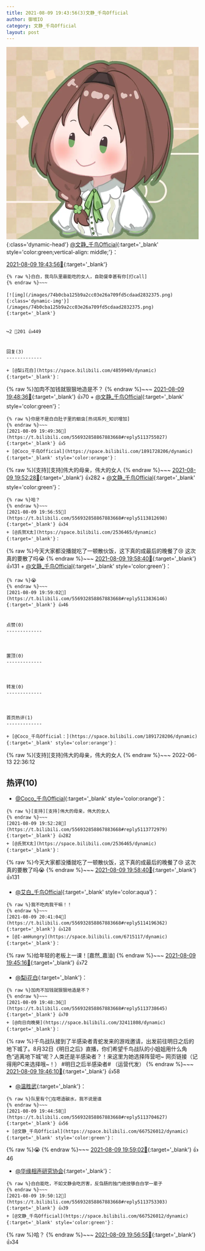 ```yaml
---
title: 2021-08-09 19:43:56(3)文静_千鸟Official
author: 御坂IO
category: 文静_千鸟Official
layout: post
---
```


![img](/images/ac7482ed1b9a7f203dc68c0c4a77c488a27b108a.jpg){:class='dynamic-head'}
[@文静_千鸟Official](https://space.bilibili.com/667526012/dynamic){:target='_blank' style='color:green;vertical-align: middle;'}：

[2021-08-09 19:43:56🔗](https://t.bilibili.com/556932858867883668){:target='_blank'}

~~~
{% raw %}白白，我鸟队里最能吃的女人，自助餐幸甚有你[打call]
{% endraw %}~~~

[![img](/images/74b0cba125b9a2cc03e26a709fd5cdaad2832375.png){:class='dynamic-img'}](/images/74b0cba125b9a2cc03e26a709fd5cdaad2832375.png){:target='_blank'}


↪️2 💬201 👍449


回复(3)
-------------

+ [@梨i花白](https://space.bilibili.com/4859949/dynamic){:target='_blank'}：
~~~
{% raw %}加肉不加钱就狠狠地造是不？
{% endraw %}~~~
[2021-08-09 19:48:36🔗](https://t.bilibili.com/556932858867883668#reply5113738645){:target='_blank'} 👍70
    + [@文静_千鸟Official](https://space.bilibili.com/667526012/dynamic){:target='_blank' style='color:green'}：
~~~
{% raw %}你是不是白白肚子里的蛔虫[热词系列_知识增加]
{% endraw %}~~~
[2021-08-09 19:49:36🔗](https://t.bilibili.com/556932858867883668#reply5113755027){:target='_blank'} 👍5
+ [@Coco_千鸟Official](https://space.bilibili.com/1891728206/dynamic){:target='_blank' style='color:orange'}：
~~~
{% raw %}[支持][支持]伟大的母亲，伟大的女人
{% endraw %}~~~
[2021-08-09 19:52:28🔗](https://t.bilibili.com/556932858867883668#reply5113772979){:target='_blank'} 👍282
    + [@文静_千鸟Official](https://space.bilibili.com/667526012/dynamic){:target='_blank' style='color:green'}：
~~~
{% raw %}哈？
{% endraw %}~~~
[2021-08-09 19:56:55🔗](https://t.bilibili.com/556932858867883668#reply5113812698){:target='_blank'} 👍34
+ [@氏贺X太](https://space.bilibili.com/2536465/dynamic){:target='_blank'}：
~~~
{% raw %}今天大家都没播就吃了一顿散伙饭，这下真的成最后的晚餐了😢
这次真的要散了吗😭
{% endraw %}~~~
[2021-08-09 19:58:40🔗](https://t.bilibili.com/556932858867883668#reply5113831997){:target='_blank'} 👍131
    + [@文静_千鸟Official](https://space.bilibili.com/667526012/dynamic){:target='_blank' style='color:green'}：
~~~
{% raw %}😭
{% endraw %}~~~
[2021-08-09 19:59:02🔗](https://t.bilibili.com/556932858867883668#reply5113836146){:target='_blank'} 👍46


点赞(0)
-------------



置顶(0)
-------------



转发(0)
-------------



首页热评(1)
-------------

+ [@Coco_千鸟Official：](https://space.bilibili.com/1891728206/dynamic){:target='_blank' style='color:orange'}：
~~~
{% raw %}[支持][支持]伟大的母亲，伟大的女人
{% endraw %}~~~
2022-06-13 22:36:12


热评(10)
-------------

+ [@Coco_千鸟Official](https://space.bilibili.com/1891728206/dynamic){:target='_blank' style='color:orange'}：
~~~
{% raw %}[支持][支持]伟大的母亲，伟大的女人
{% endraw %}~~~
[2021-08-09 19:52:28🔗](https://t.bilibili.com/556932858867883668#reply5113772979){:target='_blank'} 👍282
+ [@氏贺X太](https://space.bilibili.com/2536465/dynamic){:target='_blank'}：
~~~
{% raw %}今天大家都没播就吃了一顿散伙饭，这下真的成最后的晚餐了😢
这次真的要散了吗😭
{% endraw %}~~~
[2021-08-09 19:58:40🔗](https://t.bilibili.com/556932858867883668#reply5113831997){:target='_blank'} 👍131
+ [@艾白_千鸟Official](https://space.bilibili.com/334537711/dynamic){:target='_blank' style='color:aqua'}：
~~~
{% raw %}我不吃肉我干嘛！！
{% endraw %}~~~
[2021-08-09 20:41:04🔗](https://t.bilibili.com/556932858867883668#reply5114196362){:target='_blank'} 👍128
+ [@I-amHungry](https://space.bilibili.com/6715117/dynamic){:target='_blank'}：
~~~
{% raw %}给年轻的老板上一课！[嘉然_嘉油]
{% endraw %}~~~
[2021-08-09 19:45:16🔗](https://t.bilibili.com/556932858867883668#reply5113708940){:target='_blank'} 👍72
+ [@梨i花白](https://space.bilibili.com/4859949/dynamic){:target='_blank'}：
~~~
{% raw %}加肉不加钱就狠狠地造是不？
{% endraw %}~~~
[2021-08-09 19:48:36🔗](https://t.bilibili.com/556932858867883668#reply5113738645){:target='_blank'} 👍70
+ [@向日向晚葵](https://space.bilibili.com/32411808/dynamic){:target='_blank'}：
~~~
{% raw %}千鸟战队接到了半感染者青蛇发来的游戏邀请，出发前往明日之后的地下城了。8月32日《明日之后》直播，你们希望千鸟战队的小姐姐用什么角色“逃离地下城”呢？人类还是半感染者？！来这里为她选择阵营吧~ 网页链接（记得用PC来选择哦~！）
#明日之后半感染者# （运营代发）
{% endraw %}~~~
[2021-08-09 19:46:10🔗](https://t.bilibili.com/556932858867883668#reply5113718271){:target='_blank'} 👍58
+ [@温胜武](https://space.bilibili.com/33630561/dynamic){:target='_blank'}：
~~~
{% raw %}队里有个🐷在嗯造碳水，我不说是谁
{% endraw %}~~~
[2021-08-09 19:44:58🔗](https://t.bilibili.com/556932858867883668#reply5113704627){:target='_blank'} 👍56
+ [@文静_千鸟Official](https://space.bilibili.com/667526012/dynamic){:target='_blank' style='color:green'}：
~~~
{% raw %}😭
{% endraw %}~~~
[2021-08-09 19:59:02🔗](https://t.bilibili.com/556932858867883668#reply5113836146){:target='_blank'} 👍46
+ [@华缘相声研究协会](https://space.bilibili.com/208202364/dynamic){:target='_blank'}：
~~~
{% raw %}白白能吃，不如文静会吃厉害，反刍肠的独门绝技够白白学一辈子
{% endraw %}~~~
[2021-08-09 19:50:12🔗](https://t.bilibili.com/556932858867883668#reply5113753303){:target='_blank'} 👍39
+ [@文静_千鸟Official](https://space.bilibili.com/667526012/dynamic){:target='_blank' style='color:green'}：
~~~
{% raw %}哈？
{% endraw %}~~~
[2021-08-09 19:56:55🔗](https://t.bilibili.com/556932858867883668#reply5113812698){:target='_blank'} 👍34


